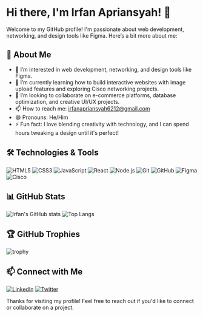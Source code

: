 # Hi there, I'm Irfan Apriansyah! 👋

Welcome to my GitHub profile! I'm passionate about web development, networking, and design tools like Figma. Here’s a bit more about me:

## 🌟 About Me

- 👀 I’m interested in web development, networking, and design tools like Figma.
- 🌱 I’m currently learning how to build interactive websites with image upload features and exploring Cisco networking projects.
- 💞️ I’m looking to collaborate on e-commerce platforms, database optimization, and creative UI/UX projects.
- 📫 How to reach me: [irfanapriansyah6212@gmail.com](mailto:irfanapriansyah6212@gmail.com)
- 😄 Pronouns: He/Him
- ⚡ Fun fact: I love blending creativity with technology, and I can spend hours tweaking a design until it's perfect!

## 🛠️ Technologies & Tools

![HTML5](https://img.shields.io/badge/-HTML5-E34F26?style=flat-square&logo=html5&logoColor=white)
![CSS3](https://img.shields.io/badge/-CSS3-1572B6?style=flat-square&logo=css3&logoColor=white)
![JavaScript](https://img.shields.io/badge/-JavaScript-F7DF1E?style=flat-square&logo=javascript&logoColor=black)
![React](https://img.shields.io/badge/-React-61DAFB?style=flat-square&logo=react&logoColor=black)
![Node.js](https://img.shields.io/badge/-Node.js-339933?style=flat-square&logo=node.js&logoColor=white)
![Git](https://img.shields.io/badge/-Git-F05032?style=flat-square&logo=git&logoColor=white)
![GitHub](https://img.shields.io/badge/-GitHub-181717?style=flat-square&logo=github)
![Figma](https://img.shields.io/badge/-Figma-F24E1E?style=flat-square&logo=figma&logoColor=white)
![Cisco](https://img.shields.io/badge/-Cisco-1BA0D7?style=flat-square&logo=cisco&logoColor=white)

## 📊 GitHub Stats

![Irfan's GitHub stats](https://github-readme-stats.vercel.app/api?username=irfanapriansyah27&show_icons=true&theme=radical)
![Top Langs](https://github-readme-stats.vercel.app/api/top-langs/?username=irfanapriansyah27&layout=compact&theme=radical)

## 🏆 GitHub Trophies

![trophy](https://github-profile-trophy.vercel.app/?username=irfanapriansyah27&theme=onedark)

## 📫 Connect with Me

[![LinkedIn](https://img.shields.io/badge/-LinkedIn-0077B5?style=flat-square&logo=linkedin&logoColor=white)](https://www.linkedin.com/in/irfanapriansyah27/)
[![Twitter](https://img.shields.io/badge/-Twitter-1DA1F2?style=flat-square&logo=twitter&logoColor=white)](https://twitter.com/irfanapriansyah27)

Thanks for visiting my profile! Feel free to reach out if you'd like to connect or collaborate on a project.
<!---
irfanapriansyah27/irfanapriansyah27 is a ✨ special ✨ repository because its `README.md` (this file) appears on your GitHub profile.
You can click the Preview link to take a look at your changes.
--->
